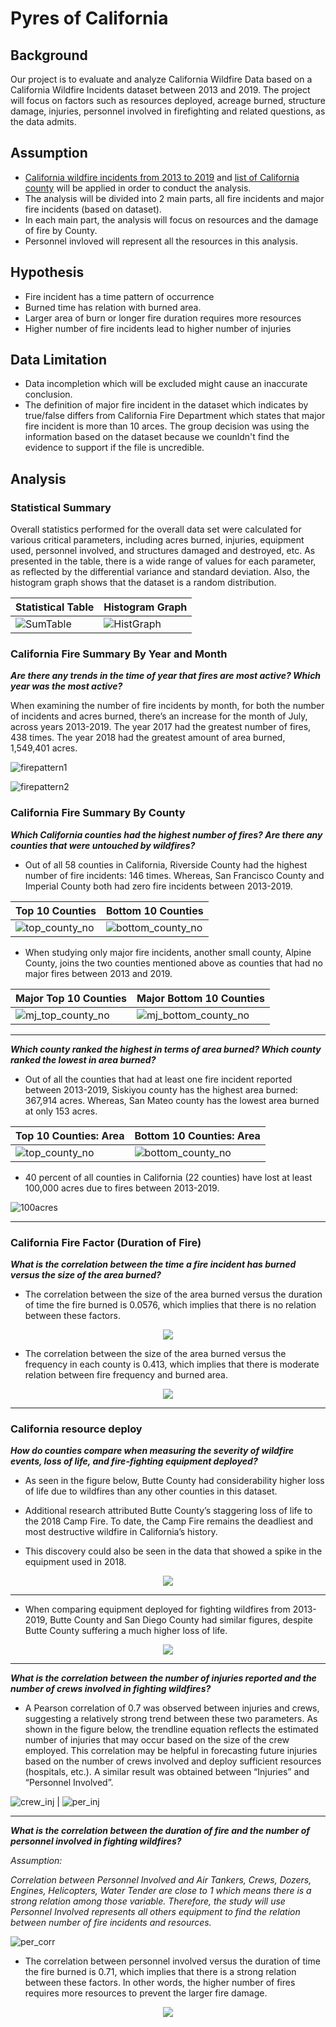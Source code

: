 # Pyres of California

## Background

Our project is to evaluate and analyze California Wildfire Data based on a California Wildfire Incidents dataset between 2013 and 2019. The project will focus on factors such as resources deployed, acreage burned, structure damage, injuries, personnel involved in firefighting and related questions, as the data admits.

## Assumption

- [California wildfire incidents from 2013 to 2019]('Resources/California_Fire_Incidents_original.csv') and [list of California county]('Resources/ca_county_list.csv') will be applied in order to conduct the analysis.
- The analysis will be divided into 2 main parts, all fire incidents and major fire incidents (based on dataset).
- In each main part, the analysis will focus on resources and the damage of fire by County. 
- Personnel invloved will represent all the resources in this analysis.

## Hypothesis

- Fire incident has a time pattern of occurrence
- Burned time has relation with burned area.
- Larger area of burn or longer fire duration requires more resources
- Higher number of fire incidents lead to higher number of injuries

## Data Limitation

- Data incompletion which will be excluded might cause an inaccurate conclusion.
- The definition of major fire incident in the dataset which indicates by true/false differs from California Fire Department which states that major fire incident is more than 10 arces. The group decision was using the information based on the dataset because we counldn't find the evidence to support if the file is uncredible.

## Analysis

### Statistical Summary

Overall statistics performed for the overall data set were calculated for various critical parameters, including acres burned, injuries, equipment used, personnel involved, and structures damaged and destroyed, etc. As presented in the table, there is a wide range of values for each parameter, as reflected by the differential variance and standard deviation. Also, the histogram graph shows that the dataset is a random distribution.

**Statistical Table** | **Histogram Graph**
--------------------- | ---------------------
![SumTable](Images/table_summary.png) | ![HistGraph](Images/hist_data_plot.png)


### California Fire Summary By Year and Month

***Are there any trends in the time of year that fires are most active? Which year was the most active?***

When examining the number of fire incidents by month, for both the number of incidents and acres burned, there’s an increase for the month of July, across years 2013-2019. The year 2017 had the greatest number of fires, 438 times. The year 2018 had the greatest amount of area burned, 1,549,401 acres.

![firepattern1](Images/PatternbyMonth.png)

![firepattern2](Images/PatternbyMonth_arces.png)

### California Fire Summary By County

***Which California counties had the highest number of fires? Are there any counties that were untouched by wildfires?***

- Out of all 58 counties in California, Riverside County had the highest number of fire incidents: 146 times. Whereas, San Francisco County and Imperial County both had zero fire incidents between 2013-2019.

**Top 10 Counties** | **Bottom 10 Counties**
--------------------- | ---------------------
![top_county_no](Images/bar_top_ca_all_fire.png) | ![bottom_county_no](Images/bar_bottom_ca_all_fire.png)

- When studying only major fire incidents, another small county, Alpine County, joins the two counties mentioned above as counties that had no major fires between 2013 and 2019.

**Major Top 10 Counties** | **Major Bottom 10 Counties**
--------------------- | ---------------------
![mj_top_county_no](Images/bar_top_ca_mj_fire.png) | ![mj_bottom_county_no](Images/bar_bottom_mj_fire.png)

---
***Which county ranked the highest in terms of area burned? Which county ranked the lowest in area burned?***

- Out of all the counties that had at least one fire incident reported between 2013-2019, Siskiyou county has the highest area burned: 367,914 acres. Whereas, San Mateo county has the lowest area burned at only 153 acres.

**Top 10 Counties: Area** | **Bottom 10 Counties: Area**
--------------------- | ---------------------
![top_county_no](Images/bar_top_ca_area_all_fire.png) | ![bottom_county_no](Images/bar_bottom_ca_area_all_fire.png)

- 40 percent of all counties in California (22 counties) have lost at least 100,000 acres due to fires between 2013-2019. 

![100acres](Images/all_area_scatter_showall.png)

---
### California Fire Factor (Duration of Fire)

***What is the correlation between the time a fire incident has burned versus the size of the area burned?***

- The correlation between the size of the area burned versus the duration of time the fire burned is 0.0576, which implies that there is no relation between these factors. 

<p align="center">
  <img src="Images/day_area.png">
</p>

- The correlation between the size of the area burned versus the frequency in each county is 0.413, which implies that there is moderate relation between fire frequency and burned area.

<p align="center">
  <img src="Images/area_num.png">
</p>

---
### California resource deploy

***How do counties compare when measuring the severity of wildfire events, loss of life, and fire-fighting equipment deployed?***

- As seen in the figure below, Butte County had considerability higher loss of life due to wildfires than any other counties in this dataset. 

- Additional research attributed Butte County’s staggering loss of life to the 2018 Camp Fire. To date, the Camp Fire remains the deadliest and most destructive wildfire in California’s history. 

- This discovery could also be seen in the data that showed a spike in the equipment used in 2018.

<p align="center">
  <img src="Images/Bar_Chart_County_Fire_Count_Injuries_Fatalities.png">
</p>

---
- When comparing equipment deployed for fighting wildfires from 2013-2019, Butte County and San Diego County had similar figures, despite Butte County suffering a much higher loss of life. 

<p align="center">
  <img src="Images/Bar_Chart_Equipment_Top_Five_Counties.png">
</p>

---
***What is the correlation between the number of injuries reported and the number of crews involved in fighting wildfires?***

- A Pearson correlation of 0.7 was observed between injuries and crews, suggesting a relatively strong trend between these two parameters. As shown in the figure below, the trendline equation reflects the estimated number of injuries that may occur based on the size of the crew employed. This correlation may be helpful in forecasting future injuries based on the number of crews involved and deploy sufficient resources (hospitals, etc.). A similar result was obtained between “Injuries” and “Personnel Involved”.

![crew_inj](Images/crews_inj.png) | ![per_inj](Images/per_inj_ales.png)

---
***What is the correlation between the duration of fire and the number of personnel involved in fighting wildfires?***

*Assumption:*

*Correlation between Personnel Involved and Air Tankers, Crews, Dozers, Engines, Helicopters, Water Tender are close to 1 which means there is a strong relation among those variable. Therefore, the study will use Personnel Involved represents all others equipment to find the relation between number of fire incidents and resources.*

![per_corr](Images/corr_per.png)

- The correlation between personnel involved versus the duration of time the fire burned is 0.71, which implies that there is a strong relation between these factors. In other words, the higher number of fires requires more resources to prevent the larger fire damage.

<p align="center">
  <img src="Images/per_num.png">
</p>